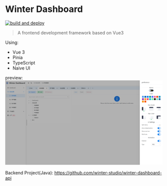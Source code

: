 # Winter Dashboard

[![build and deploy](https://github.com/winter-studio/winter-dashboard-ui/actions/workflows/main.yml/badge.svg)](https://github.com/winter-studio/winter-dashboard-ui/actions/workflows/main.yml)

> A frontend development framework based on Vue3

Using:

- Vue 3
- Pinia
- TypeScript
- Naive UI

preview:
![preview](./doc/preview.png)

Backend Project(Java): https://github.com/winter-studio/winter-dashboard-api
